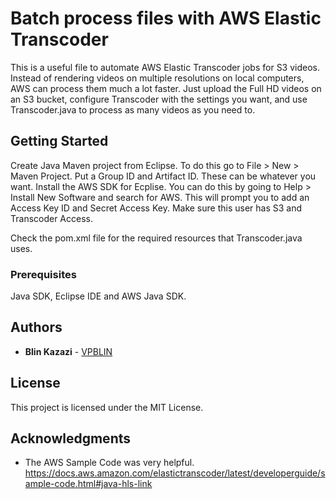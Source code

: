 # Batch process files with AWS Elastic Transcoder

This is a useful file to automate AWS Elastic Transcoder jobs for S3 videos. Instead of rendering videos on multiple resolutions on local computers, AWS can process them much a lot faster. Just upload the Full HD videos on an S3 bucket, configure Transcoder with the settings you want, and use Transcoder.java to process as many videos as you need to.

## Getting Started

Create Java Maven project from Eclipse. To do this go to File > New > Maven Project. Put a Group ID and Artifact ID. These can be whatever you want.
Install the AWS SDK for Ecplise. You can do this by going to Help > Install New Software and search for AWS. This will prompt you to add an Access Key ID and Secret Access Key. Make sure this user has S3 and Transcoder Access.

Check the pom.xml file for the required resources that Transcoder.java uses.


### Prerequisites

Java SDK, Eclipse IDE and AWS Java SDK.

## Authors

* **Blin Kazazi** - [VPBLIN](https://github.com/vpblin)

## License

This project is licensed under the MIT License.

## Acknowledgments

* The AWS Sample Code was very helpful. https://docs.aws.amazon.com/elastictranscoder/latest/developerguide/sample-code.html#java-hls-link
